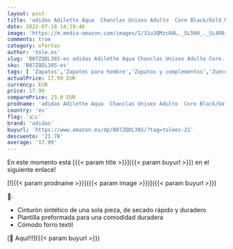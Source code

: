 ```yaml
---
layout: post
title: 'adidas Adilette Aqua  Chanclas Unisex Adulto  Core Black/Gold Metallic/Core Black  46 EU'
date: 2022-07-18 14:19:46
image: 'https://m.media-amazon.com/images/I/31u3QMzc0AL._SL500_._SL400_.jpg'
comments: true
category: ofertas
author: 'tole.es'
slug: 'B07ZQDL38S-es adidas Adilette Aqua Chanclas Unisex Adulto Core...'
sku: 'B07ZQDL38S-es'
tags: [ 'Zapatos','Zapatos para hombre','Zapatos y complementos','Zuecos y mules para hombre','adidas','chanclas','🇪🇸', ]
actualPrice: 17.99 EUR
currency: EUR
price: 17.99
comparePrice: 23.0 EUR
prodname: 'adidas Adilette Aqua  Chanclas Unisex Adulto  Core Black/Gold Metallic/Core Black  46 EU'
country: 'es'
flag: '🇪🇸'
brand: 'adidas'
buyurl: 'https://www.amazon.es/dp/B07ZQDL38S/?tag=tolees-21'
descuento: '21.78'
average: '17.99'
---
```


En este momento está [{{< param title >}}]({{< param buyurl >}}) en el siguiente enlace!

[![{{< param prodname >}}]({{< param image >}})]({{< param buyurl >}})

🔎:

- Cinturón sintético de una sola pieza, de secado rápido y duradero
- Plantilla preformada para una comodidad duradera
- Cómodo forro textil

[🛒 Aquí!!!]({{< param buyurl >}})
